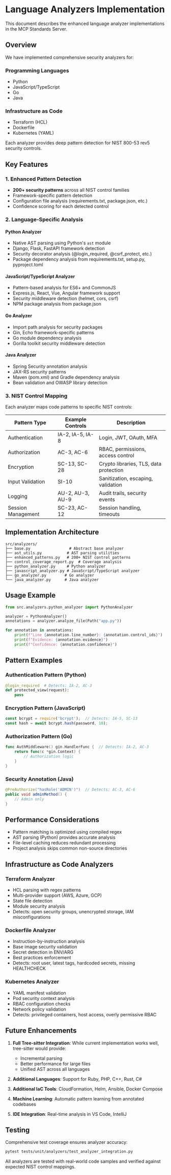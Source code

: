 # Language Analyzers Implementation

This document describes the enhanced language analyzer implementations in the MCP Standards Server.

## Overview

We have implemented comprehensive security analyzers for:

### Programming Languages
- Python
- JavaScript/TypeScript
- Go
- Java

### Infrastructure as Code
- Terraform (HCL)
- Dockerfile
- Kubernetes (YAML)

Each analyzer provides deep pattern detection for NIST 800-53 rev5 security controls.

## Key Features

### 1. Enhanced Pattern Detection
- **200+ security patterns** across all NIST control families
- Framework-specific pattern detection
- Configuration file analysis (requirements.txt, package.json, etc.)
- Confidence scoring for each detected control

### 2. Language-Specific Analysis

#### Python Analyzer
- Native AST parsing using Python's `ast` module
- Django, Flask, FastAPI framework detection
- Security decorator analysis (@login_required, @csrf_protect, etc.)
- Package dependency analysis from requirements.txt, setup.py, pyproject.toml

#### JavaScript/TypeScript Analyzer
- Pattern-based analysis for ES6+ and CommonJS
- Express.js, React, Vue, Angular framework support
- Security middleware detection (helmet, cors, csrf)
- NPM package analysis from package.json

#### Go Analyzer
- Import path analysis for security packages
- Gin, Echo framework-specific patterns
- Go module dependency analysis
- Gorilla toolkit security middleware detection

#### Java Analyzer
- Spring Security annotation analysis
- JAX-RS security patterns
- Maven (pom.xml) and Gradle dependency analysis
- Bean validation and OWASP library detection

### 3. NIST Control Mapping

Each analyzer maps code patterns to specific NIST controls:

| Pattern Type | Example Controls | Description |
|--------------|------------------|-------------|
| Authentication | IA-2, IA-5, IA-8 | Login, JWT, OAuth, MFA |
| Authorization | AC-3, AC-6 | RBAC, permissions, access control |
| Encryption | SC-13, SC-28 | Crypto libraries, TLS, data protection |
| Input Validation | SI-10 | Sanitization, escaping, validation |
| Logging | AU-2, AU-3, AU-9 | Audit trails, security events |
| Session Management | SC-23, AC-12 | Session handling, timeouts |

## Implementation Architecture

```
src/analyzers/
├── base.py                 # Abstract base analyzer
├── ast_utils.py           # AST parsing utilities
├── enhanced_patterns.py   # 200+ NIST control patterns
├── control_coverage_report.py  # Coverage analysis
├── python_analyzer.py     # Python analyzer
├── javascript_analyzer.py # JavaScript/TypeScript analyzer
├── go_analyzer.py        # Go analyzer
└── java_analyzer.py      # Java analyzer
```

## Usage Example

```python
from src.analyzers.python_analyzer import PythonAnalyzer

analyzer = PythonAnalyzer()
annotations = analyzer.analyze_file(Path("app.py"))

for annotation in annotations:
    print(f"Line {annotation.line_number}: {annotation.control_ids}")
    print(f"Evidence: {annotation.evidence}")
    print(f"Confidence: {annotation.confidence}")
```

## Pattern Examples

### Authentication Pattern (Python)
```python
@login_required  # Detects: IA-2, AC-3
def protected_view(request):
    pass
```

### Encryption Pattern (JavaScript)
```javascript
const bcrypt = require('bcrypt');  // Detects: IA-5, SC-13
const hash = await bcrypt.hash(password, 10);
```

### Authorization Pattern (Go)
```go
func AuthMiddleware() gin.HandlerFunc {  // Detects: IA-2, AC-3
    return func(c *gin.Context) {
        // Authorization logic
    }
}
```

### Security Annotation (Java)
```java
@PreAuthorize("hasRole('ADMIN')")  // Detects: AC-3, AC-6
public void adminMethod() {
    // Admin only
}
```

## Performance Considerations

- Pattern matching is optimized using compiled regex
- AST parsing (Python) provides accurate analysis
- File-level caching reduces redundant processing
- Project analysis skips common non-source directories

## Infrastructure as Code Analyzers

### Terraform Analyzer
- HCL parsing with regex patterns
- Multi-provider support (AWS, Azure, GCP)
- State file detection
- Module security analysis
- Detects: open security groups, unencrypted storage, IAM misconfigurations

### Dockerfile Analyzer
- Instruction-by-instruction analysis
- Base image security validation
- Secret detection in ENV/ARG
- Best practices enforcement
- Detects: root user, latest tags, hardcoded secrets, missing HEALTHCHECK

### Kubernetes Analyzer
- YAML manifest validation
- Pod security context analysis
- RBAC configuration checks
- Network policy validation
- Detects: privileged containers, host access, overly permissive RBAC

## Future Enhancements

1. **Full Tree-sitter Integration**: While current implementation works well, tree-sitter would provide:
   - Incremental parsing
   - Better performance for large files
   - Unified AST across all languages

2. **Additional Languages**: Support for Ruby, PHP, C++, Rust, C#

3. **Additional IaC Tools**: CloudFormation, Helm, Ansible, Docker Compose

4. **Machine Learning**: Automatic pattern learning from annotated codebases

5. **IDE Integration**: Real-time analysis in VS Code, IntelliJ

## Testing

Comprehensive test coverage ensures analyzer accuracy:

```bash
pytest tests/unit/analyzers/test_analyzer_integration.py
```

All analyzers are tested with real-world code samples and verified against expected NIST control mappings.